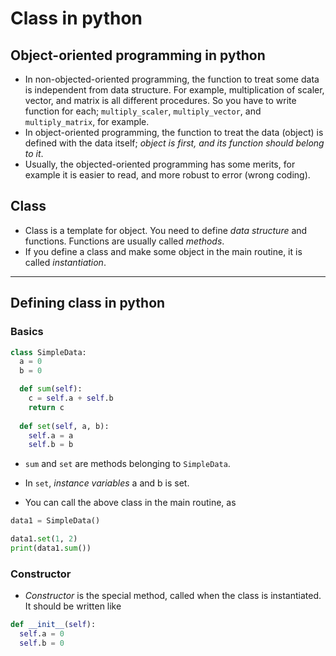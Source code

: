 # Class in python

## Object-oriented programming in python
* In non-objected-oriented programming, the function to treat some data is independent from data structure. For example, multiplication of scaler, vector, and matrix is all different procedures. So you have to write function for each; `multiply_scaler`, `multiply_vector`, and `multiply_matrix`, for example.
* In object-oriented programming, the function to treat the data (object) is defined with the data itself; *object is first, and its function should belong to it*.
* Usually, the objected-oriented programming has some merits, for example it is easier to read, and more robust to error (wrong coding).

## Class
* Class is a template for object. You need to define *data structure* and functions. Functions are usually called *methods*.
* If you define a class and make some object in the main routine, it is called *instantiation*.

---

## Defining class in python
### Basics
```python
class SimpleData:
  a = 0
  b = 0

  def sum(self):
    c = self.a + self.b
    return c
  
  def set(self, a, b):
    self.a = a
    self.b = b
```
* `sum` and `set` are methods belonging to `SimpleData`.
* In `set`, *instance variables* a and b is set.

* You can call the above class in the main routine, as
```python
data1 = SimpleData()

data1.set(1, 2)
print(data1.sum())
```

### Constructor
* *Constructor* is the special method, called when the class is instantiated. It should be written like
```python
def __init__(self):
  self.a = 0
  self.b = 0
```
